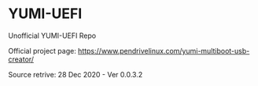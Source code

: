 # YUMI-UEFI
Unofficial YUMI-UEFI Repo

Official project page:
https://www.pendrivelinux.com/yumi-multiboot-usb-creator/


Source retrive:
28 Dec 2020 - Ver 0.0.3.2
